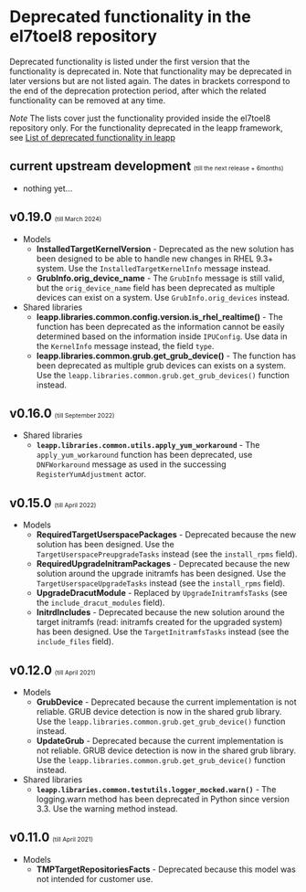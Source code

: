 # Deprecated functionality in the el7toel8 repository

Deprecated functionality is listed under the first version that the functionality
is deprecated in. Note that functionality may be deprecated in later versions
but are not listed again.
The dates in brackets correspond to the end of the deprecation protection period,
after which the related functionality can be removed at any time.

*Note* The lists cover just the functionality provided inside the el7toel8
repository only. For the functionality deprecated in the leapp
framework, see [List of deprecated functionality in leapp](../deprecation.md#list-of-the-deprecated-functionality-in-leapp)

## current upstream development <span style="font-size:0.5em; font-weight:normal">(till the next release + 6months)</span>

- nothing yet...

## v0.19.0 <span style="font-size:0.5em; font-weight:normal">(till March 2024)</span>

- Models
  - **InstalledTargetKernelVersion** - Deprecated as the new solution has been designed to be able to handle new changes in RHEL 9.3+ system. Use the `InstalledTargetKernelInfo` message instead.
  - **GrubInfo.orig_device_name** - The `GrubInfo` message is still valid, but the `orig_device_name` field has been deprecated as multiple devices can exist on a system. Use `GrubInfo.orig_devices` instead.
- Shared libraries
  - **leapp.libraries.common.config.version.is_rhel_realtime()** - The function has been deprecated as the information cannot be easily determined based on the information inside `IPUConfig`. Use data in the `KernelInfo` message instead, the field `type`.
  - **leapp.libraries.common.grub.get_grub_device()** - The function has been deprecated as multiple grub devices can exists on a system. Use the `leapp.libraries.common.grub.get_grub_devices()` function instead.

## v0.16.0 <span style="font-size:0.5em; font-weight:normal">(till September 2022)</span>

- Shared libraries
    - **`leapp.libraries.common.utils.apply_yum_workaround`** - The `apply_yum_workaround` function has been deprecated, use `DNFWorkaround` message as used in the successing `RegisterYumAdjustment` actor.

## v0.15.0 <span style="font-size:0.5em; font-weight:normal">(till April 2022)</span>
- Models
  - **RequiredTargetUserspacePackages** - Deprecated because the new solution has been designed. Use the `TargetUserspacePreupgradeTasks` instead (see the `install_rpms` field).
  - **RequiredUpgradeInitramPackages** - Deprecated because the new solution around the upgrade initramfs has been designed. Use the `TargetUserspaceUpgradeTasks` instead (see the `install_rpms` field).
  - **UpgradeDracutModule** - Replaced by `UpgradeInitramfsTasks` (see the `include_dracut_modules` field).
  - **InitrdIncludes** - Deprecated because the new solution around the target initramfs (read: initramfs created for the upgraded system) has been designed. Use the `TargetInitramfsTasks` instead (see the `include_files` field).

## v0.12.0  <span style="font-size:0.5em; font-weight:normal">(till April  2021)</span>
- Models
   - **GrubDevice** - Deprecated because the current implementation is not reliable. GRUB device detection is now in the shared grub library. Use the `leapp.libraries.common.grub.get_grub_device()` function instead.
   - **UpdateGrub** - Deprecated because the current implementation is not reliable. GRUB device detection is now in the shared grub library. Use the `leapp.libraries.common.grub.get_grub_device()` function instead.
- Shared libraries
   - **`leapp.libraries.common.testutils.logger_mocked.warn()`** - The logging.warn method has been deprecated in Python since version  3.3. Use the warning method instead.

## v0.11.0 <span style="font-size:0.5em; font-weight:normal">(till April  2021)</span>
- Models
   - **TMPTargetRepositoriesFacts** - Deprecated because this model was not intended for customer use.


